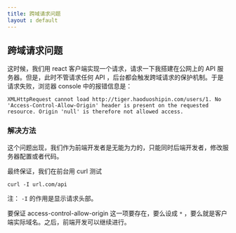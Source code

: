 ```yaml
---
title: 跨域请求问题
layout : default
---
```


## 跨域请求问题

这时候，我们用 react 客户端实现一个请求，请求一下我搭建在公网上的 API 服务器。但是，此时不管请求任何 API ，后台都会触发跨域请求的保护机制。于是请求失败，浏览器 console 中的报错信息是：

```
XMLHttpRequest cannot load http://tiger.haoduoshipin.com/users/1. No 'Access-Control-Allow-Origin' header is present on the requested resource. Origin 'null' is therefore not allowed access.
```


### 解决方法

这个问题出现，我们作为前端开发者是无能为力的，只能同时后端开发者，修改服务器配置或者代码。


最终保证，我们在前台用 curl 测试

```
curl -I url.com/api
```

注： `-I` 的作用是显示请求头部。

要保证 access-control-allow-origin 这一项要存在，要么设成 `*` ，要么就是客户端实际域名。之后，前端开发可以继续进行。
